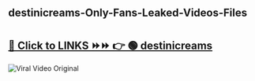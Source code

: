 
 ## destinicreams-Only-Fans-Leaked-Videos-Files

# <h2><a href="https://mediaupload.pro?destinicreams">🔗 Click to LINKS ⏩⏩ 👉 🟢 destinicreams </a></h2>

<a href="https://mediaupload.pro?destinicreams" rel="nofollow" data-target="animated-image.originalLink"><img src="https://i.ibb.co.com/xMMVF88/686577567.gif" alt="Viral Video Original" style="max-width: 100%; display: inline-block;" data-target="animated-image.originalImage"></a>
